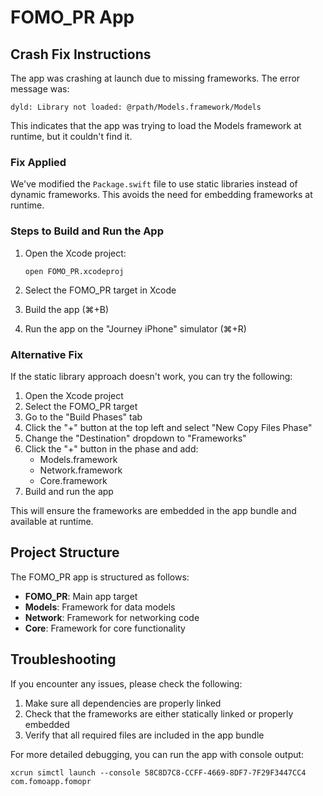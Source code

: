 # FOMO_PR App

## Crash Fix Instructions

The app was crashing at launch due to missing frameworks. The error message was:

```
dyld: Library not loaded: @rpath/Models.framework/Models
```

This indicates that the app was trying to load the Models framework at runtime, but it couldn't find it.

### Fix Applied

We've modified the `Package.swift` file to use static libraries instead of dynamic frameworks. This avoids the need for embedding frameworks at runtime.

### Steps to Build and Run the App

1. Open the Xcode project:
   ```
   open FOMO_PR.xcodeproj
   ```

2. Select the FOMO_PR target in Xcode

3. Build the app (⌘+B)

4. Run the app on the "Journey iPhone" simulator (⌘+R)

### Alternative Fix

If the static library approach doesn't work, you can try the following:

1. Open the Xcode project
2. Select the FOMO_PR target
3. Go to the "Build Phases" tab
4. Click the "+" button at the top left and select "New Copy Files Phase"
5. Change the "Destination" dropdown to "Frameworks"
6. Click the "+" button in the phase and add:
   - Models.framework
   - Network.framework
   - Core.framework
7. Build and run the app

This will ensure the frameworks are embedded in the app bundle and available at runtime.

## Project Structure

The FOMO_PR app is structured as follows:

- **FOMO_PR**: Main app target
- **Models**: Framework for data models
- **Network**: Framework for networking code
- **Core**: Framework for core functionality

## Troubleshooting

If you encounter any issues, please check the following:

1. Make sure all dependencies are properly linked
2. Check that the frameworks are either statically linked or properly embedded
3. Verify that all required files are included in the app bundle

For more detailed debugging, you can run the app with console output:

```
xcrun simctl launch --console 58C8D7C8-CCFF-4669-8DF7-7F29F3447CC4 com.fomoapp.fomopr
```
